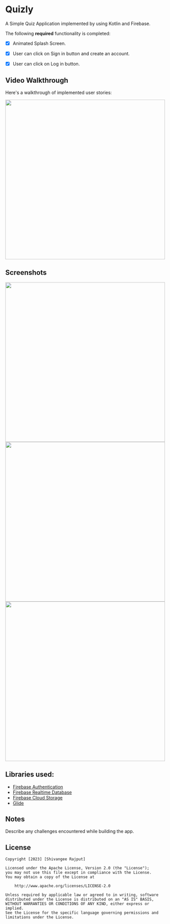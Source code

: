 # Quizly
A Simple Quiz Application implemented by using Kotlin and Firebase.

The following **required** functionality is completed:

* [x] Animated Splash Screen. 
* [x] User can click on Sign in button and create an account.
* [x] User can  click on Log in button.


## Video Walkthrough

Here's a walkthrough of implemented user stories:


<img src="https://user-images.githubusercontent.com/100294737/224552725-6d2af58c-9354-4cf2-9802-1605bd2aefa4.gif" height="500">

## Screenshots
<p>
<img src="" height="500">
<img src="" height="500">
<img src="" height="500" >

<p>
    
## Libraries used:
*   [Firebase Authentication](https://firebase.google.com/docs/auth/)
*   [Firebase Realtime Database](https://firebase.google.com/docs/database/)
*   [Firebase Cloud Storage](https://firebase.google.com/docs/storage/)
*   [Glide](https://github.com/bumptech/glide/)

## Notes

Describe any challenges encountered while building the app.

## License

    Copyright [2023] [Shivangee Rajput]

    Licensed under the Apache License, Version 2.0 (the "License");
    you may not use this file except in compliance with the License.
    You may obtain a copy of the License at

        http://www.apache.org/licenses/LICENSE-2.0

    Unless required by applicable law or agreed to in writing, software
    distributed under the License is distributed on an "AS IS" BASIS,
    WITHOUT WARRANTIES OR CONDITIONS OF ANY KIND, either express or implied.
    See the License for the specific language governing permissions and
    limitations under the License.
